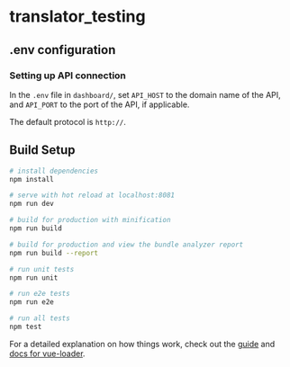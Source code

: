 # translator_testing

## .env configuration

### Setting up API connection

In the `.env` file in `dashboard/`, set `API_HOST` to the domain name of the API, and `API_PORT` to the port of the API, if applicable.

The default protocol is `http://`.

## Build Setup

``` bash
# install dependencies
npm install

# serve with hot reload at localhost:8081
npm run dev

# build for production with minification
npm run build

# build for production and view the bundle analyzer report
npm run build --report

# run unit tests
npm run unit

# run e2e tests
npm run e2e

# run all tests
npm test
```

For a detailed explanation on how things work, check out the [guide](http://vuejs-templates.github.io/webpack/) and [docs for vue-loader](http://vuejs.github.io/vue-loader).
